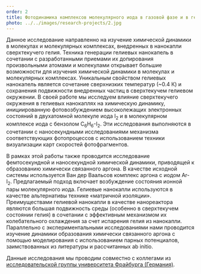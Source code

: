 ```yaml
---
order: 2
title: Фотодинамика комплексов молекулярного иода в газовой фазе и в гелиевых нанокаплях
photo: ../../images/research-projects/2.jpg
---
```

Данное исследование направленно на изучение химической динамики в молекулах и молекулярных комплексах, 
внедренных в нанокапли сверхтекучего гелия. Техника генерации гелиевых нанокапель в сочетании с разработанными 
приемами их допирования произвольными атомами и молекулами открывает большие возможности для изучения химической 
динамики в молекулах и молекулярных комплексах. Уникальным свойством гелиевых нанокапель является сочетание 
сверхнизких температур (~0.4 К) и сохранения подвижности внедренных частиц в сверхтекучем гелиевом окружении. 
В своей работе мы исследуем влияние сверхтекучего окружения в гелиевых нанокаплях на химическую динамику, 
инициированную фотовозбуждением высоколежащих электронных состояний в двухатомной молекуле иода I<sub>2</sub> 
и в молекулярном комплексе иода с бензолом C<sub>6</sub>H<sub>6</sub>-I<sub>2</sub>. Эти исследования выполняются 
в сочетании с наносекундными исследованиями механизма соответствующих фотопроцессов с использованием техники 
визуализации карт скоростей фотофрагментов. 

В рамках этой работы также проводится исследование фемтосекундной и наносекундной химической динамики, 
приводящей к образованию химически связанного аргона. В качестве исходной системы используется Ван дер Ваальсов 
комплекс аргона с иодом Ar-I<sub>2</sub>. Предлагаемый подход включает возбуждение состояния ионной пары 
молекулярного иода. Гелиевые нанокапли используются в качестве альтернативы технике «матричной изоляции». 
Преимуществами гелиевой нанокапли в качестве нанореактора являются большая подвижность среды 
(особенно в сверхтекучем состоянии гелия) в сочетании с эффективным механизмом их колебательного охлаждения 
за счет испарения гелия из нанокапли. Параллельно с экспериментальными исследованиями нами проводится изучение 
динамики образования химически связанного аргона с помощью моделирования с использованием парных потенциалов, 
заимствованных из литературы и рассчитанных ab initio. 

Данные исследования мы проводим совместно с коллегами из 
<a href="https://www.nanophysics.uni-freiburg.de/en" target="_black" rel="noreferrer noopener">исследовательской группы университета Фрайбурга (Германия)</a>.

